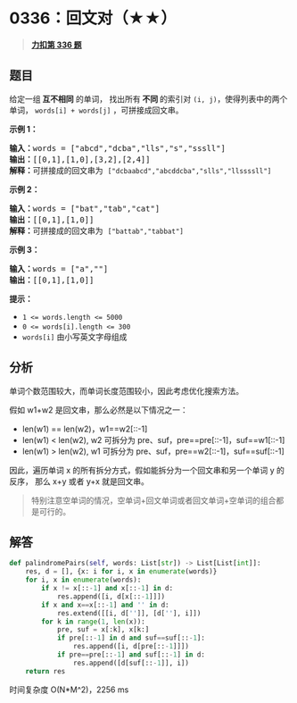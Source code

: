 # 0336：回文对（★★）


> <u>**[力扣第 336 题](https://leetcode.cn/problems/palindrome-pairs/)**</u>

## 题目

<p>给定一组<strong> 互不相同</strong> 的单词， 找出所有<strong> 不同<em> </em></strong>的索引对 <code>(i, j)</code>，使得列表中的两个单词， <code>words[i] + words[j]</code> ，可拼接成回文串。</p>



<p><strong>示例 1：</strong></p>

<pre>
<strong>输入：</strong>words = ["abcd","dcba","lls","s","sssll"]
<strong>输出：</strong>[[0,1],[1,0],[3,2],[2,4]]
<strong>解释：</strong>可拼接成的回文串为 <code>["dcbaabcd","abcddcba","slls","llssssll"]</code>
</pre>

<p><strong>示例 2：</strong></p>

<pre>
<strong>输入：</strong>words = ["bat","tab","cat"]
<strong>输出：</strong>[[0,1],[1,0]]
<strong>解释：</strong>可拼接成的回文串为 <code>["battab","tabbat"]</code></pre>

<p><strong>示例 3：</strong></p>

<pre>
<strong>输入：</strong>words = ["a",""]
<strong>输出：</strong>[[0,1],[1,0]]
</pre>


<p><strong>提示：</strong></p>

<ul>
<li><code>1 <= words.length <= 5000</code></li>
<li><code>0 <= words[i].length <= 300</code></li>
<li><code>words[i]</code> 由小写英文字母组成</li>
</ul>


## 分析

单词个数范围较大，而单词长度范围较小，因此考虑优化搜索方法。

假如 w1+w2 是回文串，那么必然是以下情况之一：
- len(w1) == len(w2)，w1==w2[::-1]
- len(w1) < len(w2), w2 可拆分为 pre、suf，pre==pre[::-1]，suf==w1[::-1]
- len(w1) > len(w2), w1 可拆分为 pre、suf，pre==w2[::-1]，suf==suf[::-1]

因此，遍历单词 x 的所有拆分方式，假如能拆分为一个回文串和另一个单词 y 的反序，
那么 x+y 或者 y+x 就是回文串。

> 特别注意空单词的情况，空单词+回文单词或者回文单词+空单词的组合都是可行的。

## 解答

```python
def palindromePairs(self, words: List[str]) -> List[List[int]]:
    res, d = [], {x: i for i, x in enumerate(words)}
    for i, x in enumerate(words):
        if x != x[::-1] and x[::-1] in d:
            res.append([i, d[x[::-1]]])
        if x and x==x[::-1] and '' in d:
            res.extend([[i, d['']], [d[''], i]])
        for k in range(1, len(x)):
            pre, suf = x[:k], x[k:]
            if pre[::-1] in d and suf==suf[::-1]:
                res.append([i, d[pre[::-1]]])
            if pre==pre[::-1] and suf[::-1] in d:
                res.append([d[suf[::-1]], i])
    return res
```
时间复杂度 O(N*M^2)，2256 ms


